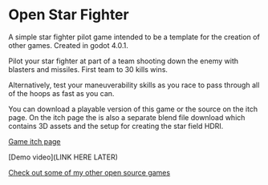 # Open Star Fighter

A simple star fighter pilot game intended to be a template for the creation of other games. Created in godot 4.0.1.

Pilot your star fighter at part of a team shooting down the enemy with blasters and missiles. First team to 30 kills wins.

Alternatively, test your maneuverability skills as you race to pass through all of the hoops as fast as you can.

You can download a playable version of this game or the source on the itch page. On the itch page the is also a separate blend file 
download which contains 3D assets and the setup for creating the star field HDRI.

[Game itch page](https://thelastflapjack.itch.io/open-star-fighter)

[Demo video](LINK HERE LATER)

[Check out some of my other open source games](https://thelastflapjack.itch.io/)

